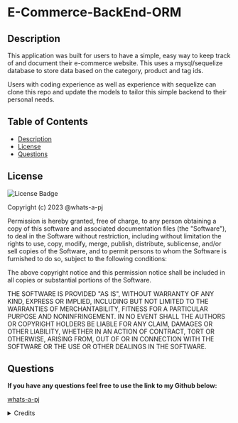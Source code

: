 # E-Commerce-BackEnd-ORM

## Description

This application was built for users to have a simple, easy way to keep track of and document their e-commerce website. This uses a mysql/sequelize database to store data based on the category, product and tag ids.

Users with coding experience as well as experience with sequelize can clone this repo and update the models to tailor this simple backend to their personal needs.

## Table of Contents

- [Description](#description)
- [License](#license)
- [Questions](#questions)

## License

![License Badge](https://img.shields.io/badge/MIT-License-purple)

Copyright (c) 2023 @whats-a-pj

Permission is hereby granted, free of charge, to any person obtaining a copy
of this software and associated documentation files (the "Software"), to deal
in the Software without restriction, including without limitation the rights
to use, copy, modify, merge, publish, distribute, sublicense, and/or sell
copies of the Software, and to permit persons to whom the Software is
furnished to do so, subject to the following conditions:

The above copyright notice and this permission notice shall be included in all
copies or substantial portions of the Software.

THE SOFTWARE IS PROVIDED "AS IS", WITHOUT WARRANTY OF ANY KIND, EXPRESS OR
IMPLIED, INCLUDING BUT NOT LIMITED TO THE WARRANTIES OF MERCHANTABILITY,
FITNESS FOR A PARTICULAR PURPOSE AND NONINFRINGEMENT. IN NO EVENT SHALL THE
AUTHORS OR COPYRIGHT HOLDERS BE LIABLE FOR ANY CLAIM, DAMAGES OR OTHER
LIABILITY, WHETHER IN AN ACTION OF CONTRACT, TORT OR OTHERWISE, ARISING FROM,
OUT OF OR IN CONNECTION WITH THE SOFTWARE OR THE USE OR OTHER DEALINGS IN THE
SOFTWARE.


## Questions

**If you have any questions feel free to use the link to my Github below:**

[whats-a-pj](https://github.com/whats-a-pj)

<details><summary>Credits</summary> 

These were the websites that I used to help me understand routes and sequelize more:

https://sequelize.org/docs/v6/

https://sequelize.org/docs/v6/core-concepts/model-basics/

https://sequelize.org/docs/v6/core-concepts/assocs/

https://sequelize.org/docs/v6/core-concepts/validations-and-constraints/

https://developer.mozilla.org/en-US/docs/Web/JavaScript/Reference/Statements/try...catch

https://www.youtube.com/watch?v=3_9-JFXTVDE

https://expressjs.com/en/guide/routing.html#route-paths

https://www.youtube.com/playlist?list=PLkqiWyX-_LouvxO1OySOkAqfo1TVedUA8

Had a study session with Brian Whisler, Nicholas Burr, Salvador Mejia, Jenae Luthi and Allison Kidd on 10/9. We talked generally about routing but I ended up getting this working on my own right before we met up.
<details>


